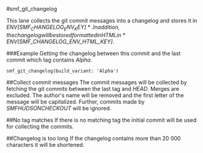 #smf_git_changelog

This lane collects the git commit messages into a changelog and stores it in *ENV[$SMF_CHANGELOG_ENV_KEY]*. In addition, the changelog will be stored formatted in HTML in *ENV[$SMF_CHANGELOG_ENV_HTML_KEY]*.

###Example
Getting the changelog between this commit and the last commit which tag contains *Alpha*.
```
smf_git_changelog(build_variant: 'Alpha')
```

##Collect commit messages
The commit messages will be collected by fetching the git commits between the last tag and *HEAD*. Merges are excluded.
The author's name will be removed and the first letter of the message will be capitalized.
Further, commits made by *SMFHUDSONCHECKOUT* will be ignored.

##No tag matches
If there is no matching tag the initial commit will be used for collecting the commits.

##Changelog is too long
If the changelog contains more than 20 000 characters it will be shortened.


